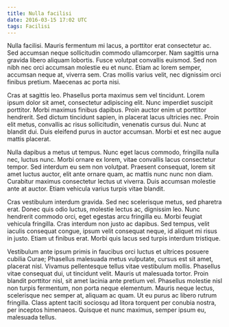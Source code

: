 ```yaml
---
title: Nulla facilisi 
date: 2016-03-15 17:02 UTC
tags: Facilisi
---
```


Nulla facilisi. Mauris fermentum mi lacus, a porttitor erat consectetur ac. Sed
accumsan neque sollicitudin commodo ullamcorper. Nam sagittis urna gravida
libero aliquam lobortis. Fusce volutpat convallis euismod. Sed non nibh nec
orci accumsan molestie eu et nunc. Etiam ac lorem semper, accumsan neque at,
viverra sem. Cras mollis varius velit, nec dignissim orci finibus pretium.
Maecenas ac porta nisi.

Cras at sagittis leo. Phasellus porta maximus sem vel tincidunt. Lorem ipsum
dolor sit amet, consectetur adipiscing elit. Nunc imperdiet suscipit porttitor.
Morbi maximus finibus dapibus. Proin auctor enim ut porttitor hendrerit. Sed
dictum tincidunt sapien, in placerat lacus ultricies nec. Proin elit metus,
convallis ac risus sollicitudin, venenatis cursus dui. Nunc at blandit dui.
Duis eleifend purus in auctor accumsan. Morbi et est nec augue mattis placerat.

Nulla dapibus a metus ut tempus. Nunc eget lacus commodo, fringilla nulla nec,
luctus nunc. Morbi ornare ex lorem, vitae convallis lacus consectetur tempor.
Sed interdum eu sem non volutpat. Praesent consequat, lorem sit amet luctus
auctor, elit ante ornare quam, ac mattis nunc nunc non diam. Curabitur maximus
consectetur lectus ut viverra. Duis accumsan molestie ante at auctor. Etiam
vehicula varius turpis vitae blandit.

Cras vestibulum interdum gravida. Sed nec scelerisque metus, sed pharetra erat.
Donec quis odio luctus, molestie lectus ac, dignissim leo. Nunc hendrerit
commodo orci, eget egestas arcu fringilla eu. Morbi feugiat vehicula fringilla.
Cras interdum non justo ac dapibus. Sed tempus, velit iaculis consequat congue,
ipsum velit consequat neque, id aliquet mi risus in justo. Etiam ut finibus
erat. Morbi quis lacus sed turpis interdum tristique.

Vestibulum ante ipsum primis in faucibus orci luctus et ultrices posuere
cubilia Curae; Phasellus malesuada metus vulputate, cursus est sit amet,
placerat nisl. Vivamus pellentesque tellus vitae vestibulum mollis. Phasellus
vitae consequat dui, ut tincidunt velit. Mauris ut malesuada tortor. Proin
blandit porttitor nisl, sit amet lacinia ante pretium vel. Phasellus molestie
nisl non turpis fermentum, non porta neque elementum. Mauris neque lectus,
scelerisque nec semper at, aliquam ac quam. Ut eu purus ac libero rutrum
fringilla. Class aptent taciti sociosqu ad litora torquent per conubia nostra,
per inceptos himenaeos. Quisque et nunc maximus, semper ipsum eu, malesuada
tellus. 
